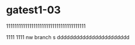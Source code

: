 # gatest1-03
11111111111111111111111111111111111111

1111
1111
 nw branch
s
ddddddddddddddddddddddd
